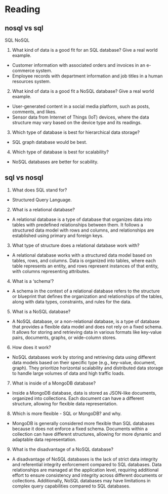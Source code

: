 # Reading

## nosql vs sql

SQL	NoSQL
 	 
1. What kind of data is a good fit for an SQL database? Give a real world example.
- Customer information with associated orders and invoices in an e-commerce system.
- Employee records with department information and job titles in a human resources system.

2. What kind of data is a good fit a NoSQL database? Give a real world example.
- User-generated content in a social media platform, such as posts, comments, and likes.
- Sensor data from Internet of Things (IoT) devices, where the data structure may vary based on the device type and its readings.

3. Which type of database is best for hierarchical data storage?
- SQL graph database would be best.

4. Which type of database is best for scalability?
- NoSQL databases are better for scability.

## sql vs nosql

1. What does SQL stand for?
- Structured Query Language.

2. What is a relational database?
- A relational database is a type of database that organizes data into tables with predefined relationships between them. It follows a structured data model with rows and columns, and relationships are established using primary and foreign keys.

3. What type of structure does a relational database work with?
- A relational database works with a structured data model based on tables, rows, and columns. Data is organized into tables, where each table represents an entity, and rows represent instances of that entity, with columns representing attributes.

4. What is a ‘schema’?
- A schema in the context of a relational database refers to the structure or blueprint that defines the organization and relationships of the tables, along with data types, constraints, and rules for the data.

5. What is a NoSQL database?
- A NoSQL database, or a non-relational database, is a type of database that provides a flexible data model and does not rely on a fixed schema. It allows for storing and retrieving data in various formats like key-value pairs, documents, graphs, or wide-column stores.

6. How does it work?
- NoSQL databases work by storing and retrieving data using different data models based on their specific type (e.g., key-value, document, graph). They prioritize horizontal scalability and distributed data storage to handle large volumes of data and high traffic loads.

7. What is inside of a MongoDB database?
- Inside a MongoDB database, data is stored as JSON-like documents, organized into collections. Each document can have a different structure, allowing for flexible data representation.

8. Which is more flexible - SQL or MongoDB? and why.
- MongoDB is generally considered more flexible than SQL databases because it does not enforce a fixed schema. Documents within a collection can have different structures, allowing for more dynamic and adaptable data representation.

9. What is the disadvantage of a NoSQL database?
- A disadvantage of NoSQL databases is the lack of strict data integrity and referential integrity enforcement compared to SQL databases. Data relationships are managed at the application level, requiring additional effort to ensure consistency and integrity across different documents or collections. Additionally, NoSQL databases may have limitations in complex query capabilities compared to SQL databases.
